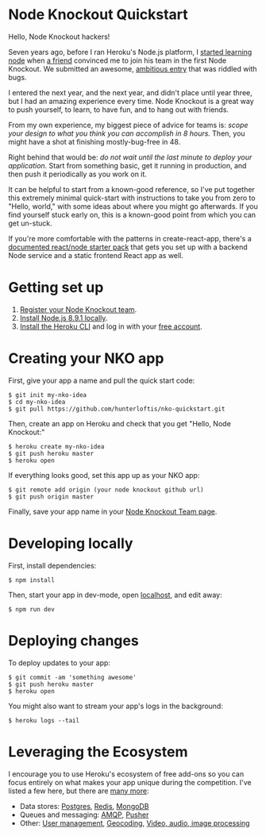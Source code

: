 # Node Knockout Quickstart

Hello, Node Knockout hackers!

Seven years ago, before I ran Heroku's Node.js platform, I
[started learning node](https://twitter.com/HunterLoftis/status/926850031591804929)
when [a friend](https://github.com/aheckmann)
convinced me to join his team in the first Node Knockout.
We submitted an awesome, [ambitious entry](https://github.com/aheckmann/Nodal-Kombat) that was riddled with bugs.

I entered the next year, and the next year, and didn't place until year three, but I had an amazing experience every time.
Node Knockout is a great way to push yourself, to learn, to have fun, and to hang out with friends.

From my own experience, my biggest piece of advice for teams is:
*scope your design to what you think you can accomplish in 8 hours.*
Then, you might have a shot at finishing mostly-bug-free in 48.

Right behind that would be: *do not wait until the last minute to deploy your application*. Start
from something basic, get it running in production, and then push it periodically as you work on it.

It can be helpful to start from a known-good reference, so I've put together this extremely 
minimal quick-start with instructions to take you from zero
to "Hello, world," with some ideas about where you might go afterwards.
If you find yourself stuck early on, this is a known-good point from which you can get un-stuck.

If you're more comfortable with the patterns in create-react-app, there's a [documented react/node starter pack](https://github.com/heroku-examples/node-knockout-react-node-starter)	that gets you set up with a backend Node service and a static frontend React app as well.

# Getting set up

1. [Register your Node Knockout team](https://www.nodeknockout.com/).
2. [Install Node.js 8.9.1 locally](https://nodejs.org/en/download/).
3. [Install the Heroku CLI](https://devcenter.heroku.com/articles/getting-started-with-nodejs#set-up) and log in with your [free account](https://signup.heroku.com/dc).

# Creating your NKO app

First, give your app a name and pull the quick start code:

```
$ git init my-nko-idea
$ cd my-nko-idea
$ git pull https://github.com/hunterloftis/nko-quickstart.git
```

Then, create an app on Heroku and check that you get "Hello, Node Knockout:"

```
$ heroku create my-nko-idea
$ git push heroku master
$ heroku open
```

If everything looks good, set this app up as your NKO app:

```
$ git remote add origin (your node knockout github url)
$ git push origin master
```

Finally, save your app name in your [Node Knockout Team page](https://www.nodeknockout.com/team/edit).

# Developing locally

First, install dependencies:

```
$ npm install
```

Then, start your app in dev-mode, open [localhost](http://localhost:5000), and edit away:

```
$ npm run dev
```

# Deploying changes

To deploy updates to your app:

```
$ git commit -am 'something awesome'
$ git push heroku master
$ heroku open
```

You might also want to stream your app's logs in the background:

```
$ heroku logs --tail
```

# Leveraging the Ecosystem

I encourage you to use Heroku's ecosystem of free add-ons so you can focus entirely on what makes your app unique during the competition. I've listed a few here, but there are [many more](https://elements.heroku.com/addons):

- Data stores:
[Postgres](https://elements.heroku.com/addons/heroku-postgresql),
[Redis](https://elements.heroku.com/addons/heroku-redis),
[MongoDB](https://elements.heroku.com/addons/mongolab)
- Queues and messaging:
[AMQP](https://elements.heroku.com/addons/cloudamqp),
[Pusher](https://elements.heroku.com/addons/pusher)
- Other:
[User management](https://elements.heroku.com/addons/auth0),
[Geocoding](https://elements.heroku.com/addons/geocody),
[Video, audio, image processing](https://elements.heroku.com/addons/transloadit)
